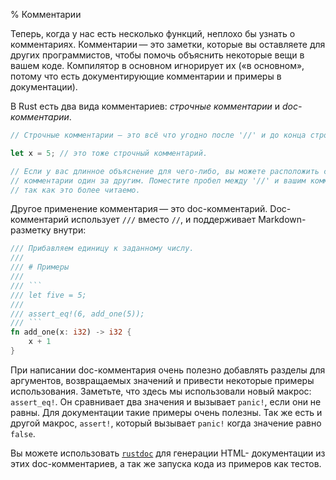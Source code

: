 % Комментарии

Теперь, когда у нас есть несколько функций, неплохо бы узнать о комментариях.
Комментарии — это заметки, которые вы оставляете для других программистов, чтобы
помочь объяснить некоторые вещи в вашем коде. Компилятор в основном игнорирует
их («в основном», потому что есть документирующие комментарии и примеры в
документации).

В Rust есть два вида комментариев: *строчные комментарии* и *doc-комментарии*.

```rust
// Строчные комментарии — это всё что угодно после '//' и до конца строки.

let x = 5; // это тоже строчный комментарий.

// Если у вас длинное объяснение для чего-либо, вы можете расположить строчные
// комментарии один за другим. Поместите пробел между '//' и вашим комментарием,
// так как это более читаемо.
```

Другое применение комментария — это doc-комментарий. Doc-комментарий использует
`///` вместо `//`, и поддерживает Markdown-разметку внутри:

```rust
/// Прибавляем единицу к заданному числу.
///
/// # Примеры
///
/// ```
/// let five = 5;
///
/// assert_eq!(6, add_one(5));
/// ```
fn add_one(x: i32) -> i32 {
    x + 1
}
```

При написании doc-комментария очень полезно добавлять разделы для аргументов,
возвращаемых значений и привести некоторые примеры использования. Заметьте, что
здесь мы использовали новый макрос: `assert_eq!`. Он сравнивает два значения и
вызывает `panic!`, если они не равны. Для документации такие примеры очень
полезны. Так же есть и другой макрос, `assert!`, который вызывает `panic!` когда
значение равно `false`.

Вы можете использовать [`rustdoc`](documentation.html) для генерации HTML-
документации из этих doc-комментариев, а так же запуска кода из примеров как
тестов.
